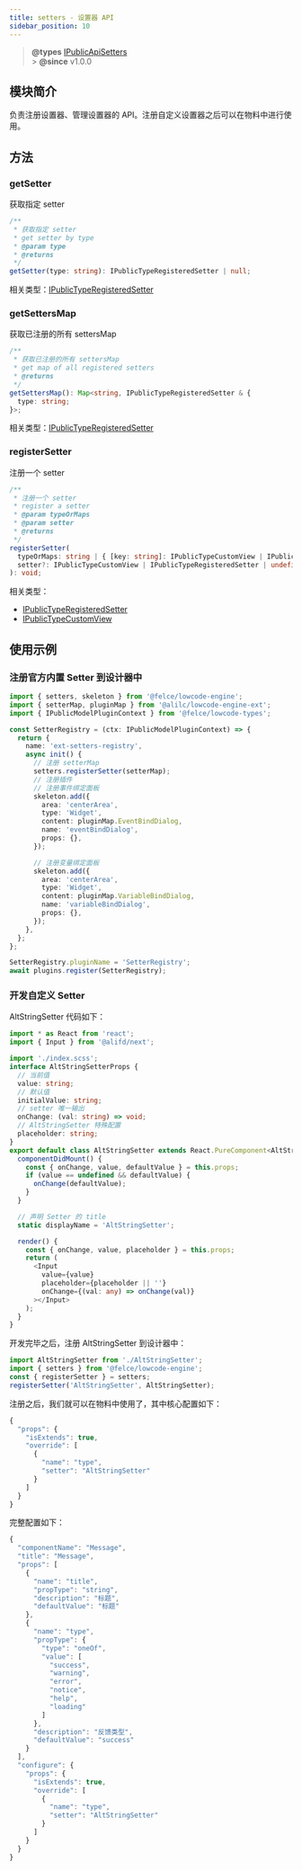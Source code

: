 ```yaml
---
title: setters - 设置器 API
sidebar_position: 10
---
```


> **@types** [IPublicApiSetters](https://github.com/fe-lce/lowcode-engine/blob/main/packages/types/src/shell/api/setters.ts)<br/> > **@since** v1.0.0

## 模块简介

负责注册设置器、管理设置器的 API。注册自定义设置器之后可以在物料中进行使用。

## 方法

### getSetter

获取指定 setter

```typescript
/**
 * 获取指定 setter
 * get setter by type
 * @param type
 * @returns
 */
getSetter(type: string): IPublicTypeRegisteredSetter | null;
```

相关类型：[IPublicTypeRegisteredSetter](https://github.com/fe-lce/lowcode-engine/blob/main/packages/types/src/shell/type/registerd-setter.ts)

### getSettersMap

获取已注册的所有 settersMap

```typescript
/**
 * 获取已注册的所有 settersMap
 * get map of all registered setters
 * @returns
 */
getSettersMap(): Map<string, IPublicTypeRegisteredSetter & {
  type: string;
}>;
```

相关类型：[IPublicTypeRegisteredSetter](https://github.com/fe-lce/lowcode-engine/blob/main/packages/types/src/shell/type/registerd-setter.ts)

### registerSetter

注册一个 setter

```typescript
/**
 * 注册一个 setter
 * register a setter
 * @param typeOrMaps
 * @param setter
 * @returns
 */
registerSetter(
  typeOrMaps: string | { [key: string]: IPublicTypeCustomView | IPublicTypeRegisteredSetter },
  setter?: IPublicTypeCustomView | IPublicTypeRegisteredSetter | undefined
): void;
```

相关类型：

- [IPublicTypeRegisteredSetter](https://github.com/fe-lce/lowcode-engine/blob/main/packages/types/src/shell/type/registerd-setter.ts)
- [IPublicTypeCustomView](https://github.com/fe-lce/lowcode-engine/blob/main/packages/types/src/shell/type/custom-view.ts)

## 使用示例

### 注册官方内置 Setter 到设计器中

```typescript
import { setters, skeleton } from '@felce/lowcode-engine';
import { setterMap, pluginMap } from '@alilc/lowcode-engine-ext';
import { IPublicModelPluginContext } from '@felce/lowcode-types';

const SetterRegistry = (ctx: IPublicModelPluginContext) => {
  return {
    name: 'ext-setters-registry',
    async init() {
      // 注册 setterMap
      setters.registerSetter(setterMap);
      // 注册插件
      // 注册事件绑定面板
      skeleton.add({
        area: 'centerArea',
        type: 'Widget',
        content: pluginMap.EventBindDialog,
        name: 'eventBindDialog',
        props: {},
      });

      // 注册变量绑定面板
      skeleton.add({
        area: 'centerArea',
        type: 'Widget',
        content: pluginMap.VariableBindDialog,
        name: 'variableBindDialog',
        props: {},
      });
    },
  };
};

SetterRegistry.pluginName = 'SetterRegistry';
await plugins.register(SetterRegistry);
```

### 开发自定义 Setter

AltStringSetter 代码如下：

```typescript
import * as React from 'react';
import { Input } from '@alifd/next';

import './index.scss';
interface AltStringSetterProps {
  // 当前值
  value: string;
  // 默认值
  initialValue: string;
  // setter 唯一输出
  onChange: (val: string) => void;
  // AltStringSetter 特殊配置
  placeholder: string;
}
export default class AltStringSetter extends React.PureComponent<AltStringSetterProps> {
  componentDidMount() {
    const { onChange, value, defaultValue } = this.props;
    if (value == undefined && defaultValue) {
      onChange(defaultValue);
    }
  }

  // 声明 Setter 的 title
  static displayName = 'AltStringSetter';

  render() {
    const { onChange, value, placeholder } = this.props;
    return (
      <Input
        value={value}
        placeholder={placeholder || ''}
        onChange={(val: any) => onChange(val)}
      ></Input>
    );
  }
}
```

开发完毕之后，注册 AltStringSetter 到设计器中：

```typescript
import AltStringSetter from './AltStringSetter';
import { setters } from '@felce/lowcode-engine';
const { registerSetter } = setters;
registerSetter('AltStringSetter', AltStringSetter);
```

注册之后，我们就可以在物料中使用了，其中核心配置如下：

```typescript
{
  "props": {
    "isExtends": true,
    "override": [
      {
        "name": "type",
        "setter": "AltStringSetter"
      }
    ]
  }
}
```

完整配置如下：

```typescript
{
  "componentName": "Message",
  "title": "Message",
  "props": [
    {
      "name": "title",
      "propType": "string",
      "description": "标题",
      "defaultValue": "标题"
    },
    {
      "name": "type",
      "propType": {
        "type": "oneOf",
        "value": [
          "success",
          "warning",
          "error",
          "notice",
          "help",
          "loading"
        ]
      },
      "description": "反馈类型",
      "defaultValue": "success"
    }
  ],
  "configure": {
    "props": {
      "isExtends": true,
      "override": [
        {
          "name": "type",
          "setter": "AltStringSetter"
        }
      ]
    }
  }
}
```
